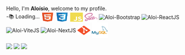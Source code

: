 Hello, I'm <b>Aloísio</b>, welcome to my profile.
<br>-📚 Loading...
<img align="center" alt="Aloi-Html" height="25" width="35" src="https://raw.githubusercontent.com/devicons/devicon/master/icons/html5/html5-original.svg">
<img align="center" alt="Aloi-Css" height="25" width="35" src="https://raw.githubusercontent.com/devicons/devicon/master/icons/css3/css3-original.svg">
<img align="center" alt="Aloi-Js" height="25" width="35" src="https://raw.githubusercontent.com/devicons/devicon/master/icons/javascript/javascript-plain.svg">
<img align="center" alt="Aloi-Sass" height="30" width="35" src="https://github.com/devicons/devicon/blob/v2.16.0/icons/sass/sass-original.svg">
<img align="center" alt="Aloi-Bootstrap" height="25" width="35" src="https://cdn.jsdelivr.net/gh/devicons/devicon@latest/icons/bootstrap/bootstrap-original.svg">
<img align="center" alt="Aloi-ReactJS" height="25" width="35" src="https://cdn.jsdelivr.net/gh/devicons/devicon@latest/icons/react/react-original.svg">
<img align="center" alt="Aloi-ViteJS" height="25" width="35" src="https://cdn.jsdelivr.net/gh/devicons/devicon@latest/icons/vitejs/vitejs-original.svg">
<img align="center" alt="Aloi-NextJS" height="25" width="35" src="https://cdn.jsdelivr.net/gh/devicons/devicon@latest/icons/nextjs/nextjs-original.svg">
<img align="center" alt="Aloi-Git" height="25" width="35" src="https://github.com/devicons/devicon/blob/v2.16.0/icons/git/git-original.svg">
<img align="center" alt="Aloi-MySql" height="43" width="43" src="https://github.com/devicons/devicon/blob/v2.16.0/icons/mysql/mysql-original-wordmark.svg">

<div> 
  <a href="https://link-tree-aloisio.netlify.app/" target="_blank"><img src="https://img.shields.io/badge/linktree-39E09B?style=for-the-badge&logo=linktree&logoColor=white" target="_blank"></a>
  <a href="https://www.linkedin.com/in/aloísio-vitório-a557a4220/" target="_blank"><img src="https://img.shields.io/badge/-LinkedIn-%230077B5?style=for-the-badge&logo=linkedin&logoColor=white" target="_blank"></a>
  <a href = "mailto:aloisiofernandes55@gmail.com"><img src="https://img.shields.io/badge/Gmail-D14836?style=for-the-badge&logo=gmail&logoColor=white" target="_blank"></a>
</div>    
